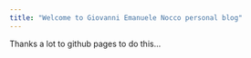 ```yaml
---
title: "Welcome to Giovanni Emanuele Nocco personal blog"
---
```


Thanks a lot to github pages to do this...
